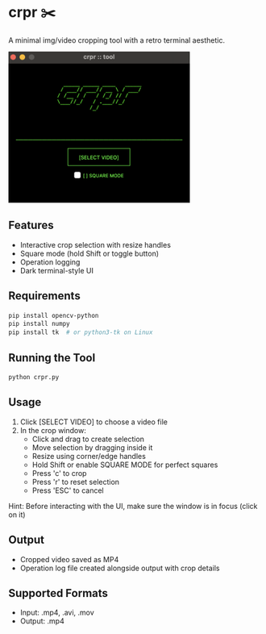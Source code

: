 # crpr ✂️
A minimal img/video cropping tool with a retro terminal aesthetic. 

<img src="crpr.png" height="300" alt="crpr screenshot"/>



## Features
- Interactive crop selection with resize handles
- Square mode (hold Shift or toggle button)
- Operation logging
- Dark terminal-style UI

## Requirements
```bash
pip install opencv-python
pip install numpy
pip install tk  # or python3-tk on Linux
```

## Running the Tool
```bash
python crpr.py
```

## Usage
1. Click [SELECT VIDEO] to choose a video file
2. In the crop window:
   - Click and drag to create selection
   - Move selection by dragging inside it
   - Resize using corner/edge handles
   - Hold Shift or enable SQUARE MODE for perfect squares
   - Press 'c' to crop
   - Press 'r' to reset selection
   - Press 'ESC' to cancel
  
Hint: Before interacting with the UI, make sure the window is in focus (click on it)

## Output
- Cropped video saved as MP4
- Operation log file created alongside output with crop details

## Supported Formats
- Input: .mp4, .avi, .mov
- Output: .mp4
